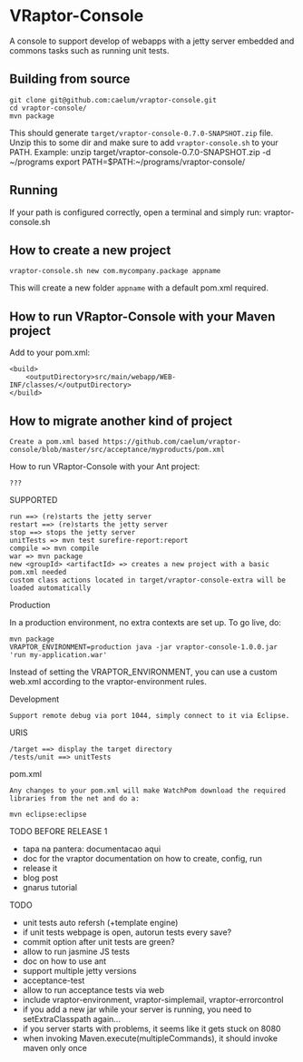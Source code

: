 VRaptor-Console
===============
A console to support develop of webapps with a jetty server embedded and commons tasks such as running unit tests.

Building from source
--------------------
    git clone git@github.com:caelum/vraptor-console.git
    cd vraptor-console/
    mvn package
    
This should generate `target/vraptor-console-0.7.0-SNAPSHOT.zip` file. Unzip this to some dir 
and make sure to add `vraptor-console.sh` to your PATH. Example:
	unzip target/vraptor-console-0.7.0-SNAPSHOT.zip -d ~/programs
	export PATH=$PATH:~/programs/vraptor-console/


Running
-------
If your path is configured correctly, open a terminal and simply run: 
    vraptor-console.sh

How to create a new project
---------------------------
	vraptor-console.sh new com.mycompany.package appname

This will create a new folder `appname` with a default pom.xml required.	

How to run VRaptor-Console with your Maven project
--------------------------------------------------

Add to your pom.xml:

	<build>
		<outputDirectory>src/main/webapp/WEB-INF/classes/</outputDirectory>
	</build>


How to migrate another kind of project
--------------------------------------

	Create a pom.xml based https://github.com/caelum/vraptor-console/blob/master/src/acceptance/myproducts/pom.xml

How to run VRaptor-Console with your Ant project:

	???


SUPPORTED

	run ==> (re)starts the jetty server
	restart ==> (re)starts the jetty server
	stop ==> stops the jetty server
	unitTests => mvn test surefire-report:report
	compile => mvn compile
	war => mvn package
	new <groupId> <artifactId> => creates a new project with a basic pom.xml needed
	custom class actions located in target/vraptor-console-extra will be loaded automatically 
	
Production

In a production environment, no extra contexts are set up.
To go live, do:

	mvn package
	VRAPTOR_ENVIRONMENT=production java -jar vraptor-console-1.0.0.jar 'run my-application.war'
	
Instead of setting the VRAPTOR_ENVIRONMENT, you can use a custom web.xml according to the vraptor-environment rules.


Development

	Support remote debug via port 1044, simply connect to it via Eclipse.
	
URIS

	/target ==> display the target directory
	/tests/unit ==> unitTests
	
	
pom.xml

	Any changes to your pom.xml will make WatchPom download the required libraries from the net and do a:
	
	mvn eclipse:eclipse

TODO BEFORE RELEASE 1
- tapa na pantera: documentacao aqui
- doc for the vraptor documentation on how to create, config, run
- release it
- blog post
- gnarus tutorial

TODO
- unit tests auto refersh (+template engine)
- if unit tests webpage is open, autorun tests every save?
- commit option after unit tests are green?
- allow to run jasmine JS tests
- doc on how to use ant
- support multiple jetty versions
- acceptance-test
- allow to run acceptance tests via web
- include vraptor-environment, vraptor-simplemail, vraptor-errorcontrol
- if you add a new jar while your server is running, you need to setExtraClasspath again...
- if you server starts with problems, it seems like it gets stuck on 8080
- when invoking Maven.execute(multipleCommands), it should invoke maven only once
